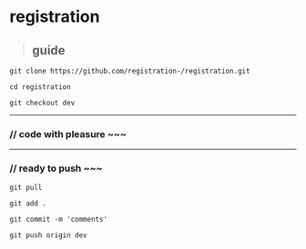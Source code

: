 registration
============

> ## guide

```
git clone https://github.com/registration-/registration.git

cd registration

git checkout dev
```

---


### // code with pleasure ~~~

---

### // ready to push ~~~


```
git pull

git add .

git commit -m 'comments'

git push origin dev


```

